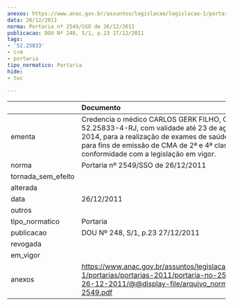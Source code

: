 ```yaml
---
anexos: https://www.anac.gov.br/assuntos/legislacao/legislacao-1/portarias/portarias-2011/portaria-no-2549-sso-de-26-12-2011/@@display-file/arquivo_norma/PA2011-2549.pdf
data: 26/12/2011
norma: Portaria nº 2549/SSO de 26/12/2011
publicacao: DOU Nº 248, S/1, p.23 27/12/2011
tags:
- '52.25833'
- crm
- portaria
tipo_normatico: Portaria
hide: 
- toc 
 
---
```


|                    | Documento                                                                                                                                                                                                                                  |
|:-------------------|:-------------------------------------------------------------------------------------------------------------------------------------------------------------------------------------------------------------------------------------------|
| ementa             | Credencia o médico CARLOS GERK FILHO, CRM Nº 52.25833-4-RJ, com validade até 23 de agosto de 2014, para a realização de exames de saúde pericial para fins de emissão de CMA de 2ª e 4ª classe, em conformidade com a legislação em vigor. |
| norma              | Portaria nº 2549/SSO de 26/12/2011                                                                                                                                                                                                         |
| tornada_sem_efeito |                                                                                                                                                                                                                                            |
| alterada           |                                                                                                                                                                                                                                            |
| data               | 26/12/2011                                                                                                                                                                                                                                 |
| outros             |                                                                                                                                                                                                                                            |
| tipo_normatico     | Portaria                                                                                                                                                                                                                                   |
| publicacao         | DOU Nº 248, S/1, p.23 27/12/2011                                                                                                                                                                                                           |
| revogada           |                                                                                                                                                                                                                                            |
| em_vigor           |                                                                                                                                                                                                                                            |
| anexos             | https://www.anac.gov.br/assuntos/legislacao/legislacao-1/portarias/portarias-2011/portaria-no-2549-sso-de-26-12-2011/@@display-file/arquivo_norma/PA2011-2549.pdf                                                                          |